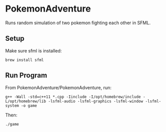 # PokemonAdventure
Runs random simulation of two pokemon fighting each other in SFML.

## Setup
Make sure sfml is installed:

    brew install sfml

## Run Program
From PokemonAdventure/PokemonAdventure, run:

    g++ -Wall -std=c++11 *.cpp -Iinclude -I/opt/homebrew/include -L/opt/homebrew/lib -lsfml-audio -lsfml-graphics -lsfml-window -lsfml-system -o game

Then:

    ./game
